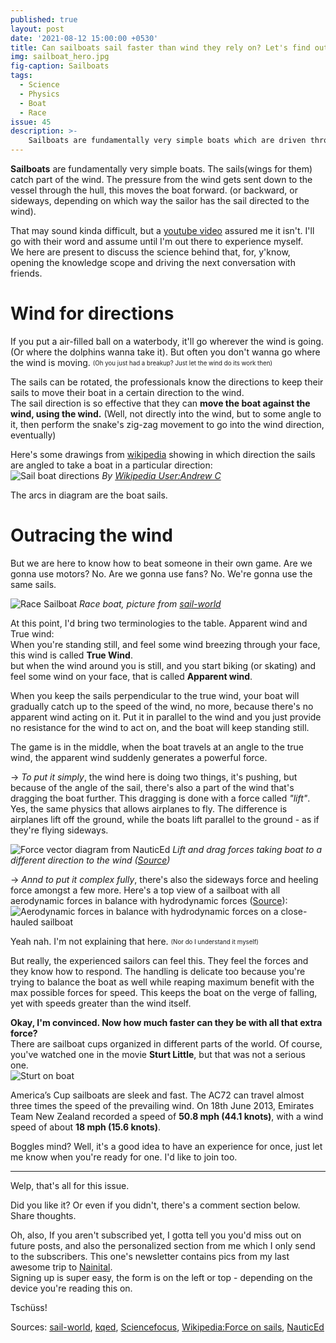 ```yaml
---
published: true
layout: post
date: '2021-08-12 15:00:00 +0530'
title: Can sailboats sail faster than wind they rely on? Let's find out
img: sailboat_hero.jpg
fig-caption: Sailboats
tags:
  - Science
  - Physics
  - Boat
  - Race
issue: 45
description: >-
    Sailboats are fundamentally very simple boats which are driven through wind only. Or are they?
---
```


**Sailboats** are fundamentally very simple boats. The sails(wings for them) catch part of the wind. The pressure from the wind gets sent down to the vessel through the hull, this moves the boat forward. (or backward, or sideways, depending on which way the sailor has the sail directed to the wind).  

That may sound kinda difficult, but a [youtube video](https://www.youtube.com/watch?v=wgmoJRXPUJQ) assured me it isn't. I'll go with their word and assume until I'm out there to experience myself.  
We here are present to discuss the science behind that, for, y'know, opening the knowledge scope and driving the next conversation with friends.  

# Wind for directions
If you put a air-filled ball on a waterbody, it'll go wherever the wind is going. (Or where the dolphins wanna take it). But often you don't wanna go where the wind is moving. <sub><sup>(Oh you just had a breakup? Just let the wind do its work then)</sup></sub>  

The sails can be rotated, the professionals know the directions to keep their sails to move their boat in a certain direction to the wind.  
The sail direction is so effective that they can **move the boat against the wind, using the wind.** (Well, not directly into the wind, but to some angle to it, then perform the snake's zig-zag movement to go into the wind direction, eventually)  

Here's some drawings from [wikipedia](https://en.wikipedia.org/wiki/Forces_on_sails) showing in which direction the sails are angled to take a boat in a particular direction:  
![Sail boat directions](https://upload.wikimedia.org/wikipedia/commons/e/e6/Points_of_sail--English.jpg)
_By [Wikipedia User:Andrew C](https://commons.wikimedia.org/w/index.php?curid=38822837)_

The arcs in diagram are the boat sails.  

# Outracing the wind
But we are here to know how to beat someone in their own game. Are we gonna use motors? No. Are we gonna use fans? No. We're gonna use the same sails.  

![Race Sailboat](https://www.sail-world.com/photos/sailworld/photos/Alt_jan-18-2009-5.jpg)
_Race boat, picture from [sail-world](https://www.sail-world.com/54408)_

At this point, I'd bring two terminologies to the table. Apparent wind and True wind:  
When you're standing still, and feel some wind breezing through your face, this wind is called **True Wind**.  
but when the wind around you is still, and you start biking (or skating) and feel some wind on your face, that is called **Apparent wind**.  

When you keep the sails perpendicular to the true wind, your boat will gradually catch up to the speed of the wind, no more, because there's no apparent wind acting on it. Put it in parallel to the wind and you just provide no resistance for the wind to act on, and the boat will keep standing still.  

The game is in the middle, when the boat travels at an angle to the true wind, the apparent wind suddenly generates a powerful force.  

-> _To put it simply_, the wind here is doing two things, it's pushing, but because of the angle of the sail, there's also a part of the wind that's dragging the boat further. This dragging is done with a force called _"lift"_.  
Yes, the same physics that allows airplanes to fly. The difference is airplanes lift off the ground, while the boats lift parallel to the ground - as if they're flying sideways.  

![Force vector diagram from NauticEd](https://www.nauticed.org/images/basicsailtrim/m5-liftforcevector.jpg)
_Lift and drag forces taking boat to a different direction to the wind ([Source](https://www.nauticed.org/freesailingcourse-m5))_

-> _Annd to put it complex fully_, there's also the sideways force and heeling force amongst a few more. Here's a top view of a sailboat with all aerodynamic forces in balance with hydrodynamic forces ([Source](https://en.wikipedia.org/wiki/Forces_on_sails)):
![Aerodynamic forces in balance with hydrodynamic forces on a close-hauled sailboat](https://upload.wikimedia.org/wikipedia/commons/thumb/4/46/Boatforcestop.svg/845px-Boatforcestop.svg.png)

Yeah nah. I'm not explaining that here. <sub><sup>(Nor do I understand it myself)</sup></sub>  

But really, the experienced sailors can feel this. They feel the forces and they know how to respond. The handling is delicate too because you're trying to balance the boat as well while reaping maximum benefit with the max possible forces for speed. This keeps the boat on the verge of falling, yet with speeds greater than the wind itself.  

**Okay, I'm convinced. Now how much faster can they be with all that extra force?**  
There are sailboat cups organized in different parts of the world. Of course, you've watched one in the movie **Sturt Little**, but that was not a serious one.  
![Sturt on boat](https://i.ytimg.com/vi/YCjofW4AwOE/maxresdefault.jpg)

America’s Cup sailboats are sleek and fast. The AC72 can travel almost three times the speed of the prevailing wind. On 18th June 2013, Emirates Team New Zealand recorded a speed of **50.8 mph (44.1 knots)**, with a wind speed of about **18 mph (15.6 knots)**.  

Boggles mind? Well, it's a good idea to have an experience for once, just let me know when you're ready for one. I'd like to join too.  

------

Welp, that's all for this issue.  

Did you like it? Or even if you didn't, there's a comment section below. Share thoughts.

Oh, also, If you aren't subscribed yet, I gotta tell you you'd miss out on future posts, and also the personalized section from me which I only send to the subscribers. This one's newsletter contains pics from my last awesome trip to [Nainital](https://en.wikipedia.org/wiki/Nainital).    
Signing up is super easy, the form is on the left or top - depending on the device you're reading this on.  

Tschüss!

Sources: [sail-world](https://www.sail-world.com/54408), [kqed](https://www.kqed.org/science/8503/how-do-these-boats-sail-faster-than-the-wind), [Sciencefocus](https://www.sciencefocus.com/planet-earth/can-boats-sail-faster-than-the-wind-propelling-them/), [Wikipedia:Force on sails](https://en.wikipedia.org/wiki/Forces_on_sails), [NauticEd](https://www.nauticed.org/freesailingcourse-m5)
